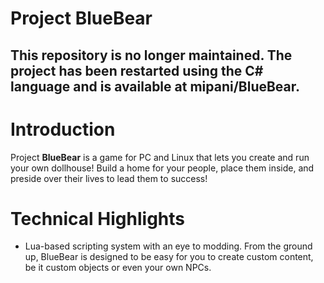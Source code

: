 Project BlueBear
================

## This repository is no longer maintained. The project has been restarted using the C# language and is available at mipani/BlueBear.

# Introduction

Project **BlueBear** is a game for PC and Linux that lets you create and run your own dollhouse! Build a home for your people, place them inside, and preside over their lives to lead them to success!

# Technical Highlights

- Lua-based scripting system with an eye to modding. From the ground up, BlueBear is designed to be easy for you to create custom content, be it custom objects or even your own NPCs. 
